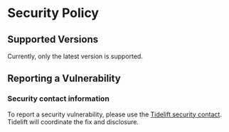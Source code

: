 # Security Policy

## Supported Versions

Currently, only the latest version is supported.

## Reporting a Vulnerability

### Security contact information

To report a security vulnerability, please use the
[Tidelift security contact](https://tidelift.com/security).
Tidelift will coordinate the fix and disclosure.
